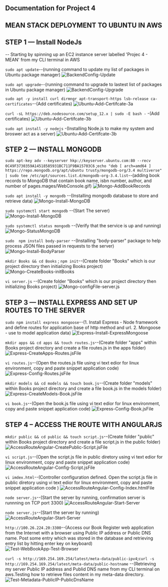 ## Documentation for Project 4
## MEAN STACK DEPLOYMENT TO UBUNTU IN AWS

## STEP 1 — Install NodeJs

-- Starting by spinning up an EC2 instance server labelled 'Projec 4 - MEAN' from my CLI terminal in AWS

`sudo apt update`--(running command to update my list of packages in Ubuntu package manager)
![BackendConfig-Update](./Image-4/Ubuntu-Install-Update-1.PNG)

`sudo apt upgrade`--(running command to upgrade to lastest list of packages in Ubuntu package manager)
![BackendConfig-Upgrade](./Image-4/Ubuntu-Install-Upgrade-2.PNG)

`sudo apt -y install curl dirmngr apt-transport-https lsb-release ca-certificates`--(Add certificates)
![Ubuntu-Add-Certifcate-3a](./Image-4/Ubuntu-Add-Certifcate-3a.PNG)

`curl -sL https://deb.nodesource.com/setup_12.x | sudo -E bash -` -(Add certificates)
![Ubuntu-Add-Certifcate-3b](./Image-4/Ubuntu-Add-Certifcate-3b.PNG) 

`sudo apt install -y nodejs` -(Installing Node.js to make my system and broswer act as a server)
![Ubuntu-Add-Certifcate-3b](./Project-4/Image-4/Ubuntu-Install-Nodejs-4.PNG)

## STEP 2 — INSTALL MONGODB

`sudo apt-key adv --keyserver hkp://keyserver.ubuntu.com:80 --recv 0C49F3730359A14518585931BC711F9BA15703C6` ;`echo "deb [ arch=amd64 ] https://repo.mongodb.org/apt/ubuntu trusty/mongodb-org/3.4 multiverse" | sudo tee /etc/apt/sources.list.d/mongodb-org-3.4.list`--(adding book records to MongoDB that contain book name, isbn number, author, and number of pages.mages/WebConsole.gif)
![Mongo-AddBookRecords](./Image-4/Mongo-AddBookRecords-1.PNG)

`sudo apt install -y mongodb` --(Installing mongodb database to store and retrieve data)
![Mongo-Install-MongoDB](./Image-4/Mongo-Install-MongoDB-2.PNG)

`sudo systemctl start mongodb` --(Start The server)
![Mongo-Install-MongoDB](./Image-4/Mongo-StatusMongoDB-3.PNG)

`sudo systemctl status mongodb` --(Verify that the service is up and running)
![Mongo-StatusMongoDB](./Image-4/Mongo-StatusMongoDB-3.PNG)

`sudo  npm install body-parser` --(Installing "body-parser" package to help process JSON files passed in requests to the server)
![Mongo-Install-BodyParser](./Image-4/Mongo-Install-BodyParser-4.PNG)

`mkdir Books && cd Books` ; `npm init`--(Create folder "Books" which is our project directory then initializing Books project)
![Mongo-CreateBooks-initBooks](./Image-4/Mongo-CreateBooks-initBooks-5.PNG)

`vi server.js` --(Create folder "Books" which is our project directory then initializing Books project)
![Mongo-configFile-server.js](./Image-4/Mongo-configFile-server.js-6.PNG)


## STEP 3 — INSTALL EXPRESS AND SET UP ROUTES TO THE SERVER

`sudo npm install express mongoose`--(1. Install Express - Node framework and define routes for application base of http method and url. 2. Mongoose - use to model application data)
![Express-Install-ExpressMongoose](./Image-4/Express-Install-ExpressMongoose-1.PNG)

`mkdir apps && cd apps && touch routes.js`--(Create folder "apps" within Books project directory and create a file routes.js in the apps folder)
![Express-CreateApps-Routes.jsFile](.Image-4/Express-CreateApps-Routes.jsFile-2.PNG)

`vi routes.js`--(Open the routes.js file using vi text edior for linux environment, copy and paste snippet application code)
![Express-Config-Routes.jsFile](./Image-4/Express-Config-Routes.jsFile-3.PNG)

`mkdir models && cd models && touch book.js`--(Create folder "models" within Books project directory and create a file book.js in the models folder)
![Express-CreateModels-Book.jsFile](./Image-4/Express-CreateModels-Book.jsFile-4.PNG)

`vi book.js`--(Open the book.js file using vi text edior for linux environment, copy and paste snippet application code)
![Express-Config-Book.jsFile](./Image-4/Express-Config-Book.jsFile-5.PNG)

## STEP 4 – ACCESS THE ROUTE WITH ANGULARJS 

`mkdir public && cd public && touch script.js`--(Create folder "public" within Books project directory and create a file script.js in the public folder)
![AccessRouteAngular-CreatePublic-Script.jsFile](./Image-4/AccessRouteAngular-CreatePublic-Script.jsFile-1.PNG)

`vi script.js`--(Open the script.js file in public diretory using vi text edior for linux environment, copy and paste snippet application code)
![AccessRouteAngular-Config-Script.jsFile](./Image-4/AccessRouteAngular-Config-Script.jsFile-2.PNG)

`vi imdex.html`--(Controller configuration defined. Open the script.js file in public diretory using vi text edior for linux environment, copy and paste snippet application code )
![AccessRouteAngular-Config-Index.htmlFile](./Image-4/AccessRouteAngular-Config-Index.htmlFile-3.PNG)

`node server.js`--(Start the server by running, confirmation server is runnning on TCP port 3300)
![AccessRouteAngular-Start-Server](./Image-4/AccessRouteAngular-Start-Server-4.PNG)

`node server.js`--(Start the server by running)
![AccessRouteAngular-Start-Server](./Image-4/AccessRouteAngular-Start-Server-4.PNG)

`http://100.26.224.20:3300`--(Access our Book Register web application from the Internet with a browser using Public IP address or Public DNS name. Post some entry which was stored in the database and retrieving entry list by hitting enter key on keyboard)
![Test-WebBookApp-Test-Browser](./Image-4/Test-WebBookApp-Test-Browser-5.PNG)

`curl -s http://169.254.169.254/latest/meta-data/public-ipv4`;`curl -s http://169.254.169.254/latest/meta-data/public-hostname` --(Retrieving my server Public IP address and Publid DNS name from my CLI terminal on aws.Testing how to retrieve files content in my meta-data directory.
![Test-Metadata-PublicIP-PublicDnsName](./Image-4/Test-Metadata-PublicIP-PublicDnsName-6.PNG)